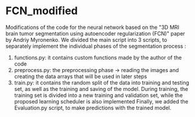 # FCN_modified
Modifications of the code for the neural network based on the "3D MRI brain tumor segmentation using autoencoder regularization (FCN)" paper by Andriy Myronenko.
We divided the main script into 3 scripts, to separately implement the individual phases of the segmentation process : 
1. functions.py: it contains custom functions made by the author of the code
2. preprocess.py: the preprocessing phase -> reading the images and creating the data arrays that will be used in later steps
3. train.py: it contains the random split of the data into training and testing set, as well as the training and saving of the model. During training, the training set is divided into a new training and validation set, while the proposed learning scheduler is also implemented
   Finally, we added the Evaluation.py script, to make predictions with the trained model.
